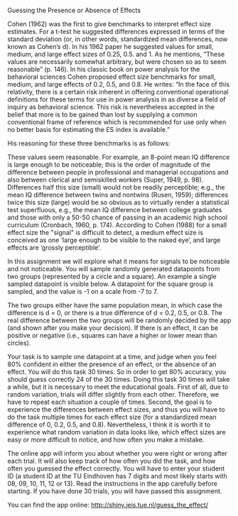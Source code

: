 Guessing the Presence or Absence of Effects

Cohen (1962) was the first to give benchmarks to interpret effect size estimates. For a t-test he suggested differences expressed in terms of the standard deviation (or, in other words, standardized mean differences, now known as Cohen’s d). In his 1962 paper he suggested values for small, medium, and large effect sizes of 0.25, 0.5. and 1. As he mentions, “These values are necessarily somewhat arbitrary, but were chosen so as to seem reasonable” (p. 146). In his classic book on power analysis for the behavioral sciences Cohen proposed effect size benchmarks for small, medium, and large effects of 0.2, 0.5, and 0.8. He writes:
“In the face of this relativity, there is a certain risk inherent in offering conventional operational definitions for these terms for use in power analysis in as diverse a field of inquiry as behavioral science. This risk is nevertheless accepted in the belief that more is to be gained than lost by supplying a common conventional frame of reference which is recommended for use only when no better basis for estimating the ES index is available.” 

His reasoning for these three benchmarks is as follows: 

These values seem reasonable. For example, an 8-point mean IQ difference is large enough to be noticeable; this is the order of magnitude of the difference between people in professional and managerial occupations and also between clerical and semiskilled workers (Super, 1949, p. 98). Differences half this size (small) would not be readily perceptible; e.g., the mean IQ difference between twins and nontwins (Rusen, 1959); differences twice this size (large) would be so obvious as to virtually render a statistical test superfluous, e.g., the mean IQ difference between college graduates and those with only a 50-50 chance of passing in an academic high school curriculum (Cronbach, 1960, p. 174).
According to Cohen (1988) for a small effect size the "signal" is difficult to detect, a medium effect size is conceived as one ‘large enough to be visible to the naked eye’, and large effects are ‘grossly perceptible’.

In this assignment we will explore what it means for signals to be noticeable and not noticeable. You will sample randomly generated datapoints from two groups (represented by a circle and a square). An example a single sampled datapoint is visible below. A datapoint for the square group is sampled, and the value is -1 on a scale from -7 to 7. 

The two groups either have the same population mean, in which case the difference is d = 0, or there is a true difference of d = 0.2, 0.5, or 0.8. The real difference between the two groups will be randomly decided by the app (and shown after you make your decision). If there is an effect, it can be positive or negative (i.e., squares can have a higher or lower mean than circles).

Your task is to sample one datapoint at a time, and judge when you feel 80% confident in either the presence of an effect, or the absence of an effect. You will do this task 30 times. So in order to get 80% accuracy, you should guess correctly 24 of the 30 times. Doing this task 30 times will take a while, but it is necessary to meet the educational goals. First of all, due to random variation, trials will differ slightly from each other. Therefore, we have to repeat each situation a couple of times. Second, the goal is to experience the differences between effect sizes, and thus you will have to do the task multiple times for each effect size (for a standardized mean difference of 0, 0.2, 0.5, and 0.8). Nevertheless, I think it is worth it to experience what random variation in data looks like, which effect sizes are easy or more difficult to notice, and how often you make a mistake.

The online app will inform you about whether you were right or wrong after each trial. It will also keep track of how often you did the task, and how often you guessed the effect correctly. You will have to enter your student ID (a student ID at the TU Eindhoven has 7 digits and most likely starts with 08, 09, 10, 11, 12 or 13). Read the instructions in the app carefully before starting. If you have done 30 trials, you will have passed this assignment.

You can find the app online: http://shiny.ieis.tue.nl/guess_the_effect/ 
